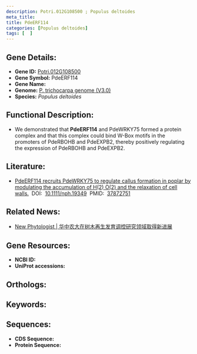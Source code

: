 ```yaml
---
description: Potri.012G108500 ; Populus deltoides
meta_title:
title: PdeERF114
categories: [Populus deltoides]
tags: [  ]
---
```


## Gene Details:
- **Gene ID:**	[Potri.012G108500]()
- **Gene Symbol:** PdeERF114
- **Gene Name:** 
- **Genome:** [P. trichocarpa genome (V3.0)]()
- **Species:** *Populus deltoides*

## Functional Description:
   - We demonstrated that **PdeERF114** and PdeWRKY75 formed a protein complex and that this complex could bind W-Box motifs in the promoters of PdeRBOHB and PdeEXPB2, thereby positively regulating the expression of PdeRBOHB and PdeEXPB2.

## Literature:
   - [PdeERF114 recruits PdeWRKY75 to regulate callus formation in poplar by modulating the accumulation of H(2) O(2) and the relaxation of cell walls.]( https://nph.onlinelibrary.wiley.com/doi/10.1111/nph.19349)&nbsp;&nbsp;DOI:&nbsp;&nbsp;[10.1111/nph.19349](https://nph.onlinelibrary.wiley.com/doi/10.1111/nph.19349)&nbsp;&nbsp;PMID:&nbsp;&nbsp;[37872751](https://pubmed.ncbi.nlm.nih.gov/37872751/)

## Related News:
   - [New Phytologist | 华中农大在树木再生发育调控研究领域取得新进展](https://mp.weixin.qq.com/s?__biz=Mzg3MDEwNDEyMg==&mid=2247558269&idx=3&sn=42dd19056e41409e05039223df415c29&chksm=ce914928f9e6c03e939f146f2255614b5144b281b3d87a50bfa1a3d7805766a54b24294ce7ec&scene=27#wechat_redirect)

## Gene Resources:
- **NCBI ID:** [](https://www.ncbi.nlm.nih.gov/gene/?term=)
- **UniProt accessions:** [](https://www.uniprot.org/uniprotkb//entry)

## Orthologs:


## Keywords:


## Sequences:
- **CDS Sequence:**
- **Protein Sequence:**
